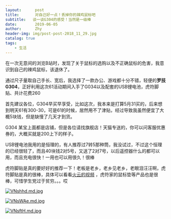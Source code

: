 ```yaml
---
layout:      post
title:       对自己好一点！丢掉你的辣鸡鼠标吧
subtitle:   谈一谈G304的感受！当然是一级棒
date:        2019-06-05
author:      Zhy
header-img: img/post-post-2018_11_29.jpg
catalog: true 
tags:
    - 生活
---
```




在一次无意间的浏览B站时，发现了关于鼠标的选购以及不正确鼠标的危害，我意识到自己的辣鸡鼠标，该退休了。

通过尺子量取自己手长、宽后，我选择了一款办公、游戏都十分不错，轻便的**罗技G304**，正好利用这次61活动期间入手了G034以及配套的USB锂电池，虎符脚贴、共计花费260

首先建议各位，G304早买早享受，比如这次，我本来是打算5月31买的，后来想到明天61有300-30，可是61的时候，居然用不了津贴，经过导致我虽然便宜了大概5块钱，但是缺慢了几天才到货。

G304 某宝上面都是店铺，但是各位请找旗舰店！天猫专送的，你可以问客服优惠券的，大概买就是200上下的样子。

USB锂电池我用的是恒理的，有人推荐过7转5那种筒，我没试过，不过这个恒理的已经很轻了，而且40块钱2对5号，又送了2对7号，以后遥控器什么的都可以用，而且充电很快！一用也可以用很久！很棒

虎符脚贴是真的要好好的推荐一下！老板是老乡，老乡见老乡，老眼泪汪汪啊，虎符脚贴是真的很棒，具体可以看看[火云的视频](https://www.bilibili.com/video/av37686696/) ，虎符家的鼠标垫等产品也是很棒，可惜学生党过于贫穷。。。哎



[![VNshhd.md.jpg](https://s2.ax1x.com/2019/06/05/VNshhd.md.jpg)](https://imgchr.com/i/VNshhd)

[![VNsWAe.md.jpg](https://s2.ax1x.com/2019/06/05/VNsWAe.md.jpg)](https://imgchr.com/i/VNsWAe)

[![VNsftH.md.jpg](https://s2.ax1x.com/2019/06/05/VNsftH.md.jpg)](https://imgchr.com/i/VNsftH)


